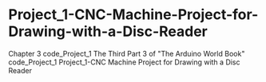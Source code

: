 # Project_1-CNC-Machine-Project-for-Drawing-with-a-Disc-Reader
Chapter 3 code_Project_1 The Third Part 3 of "The Arduino World Book" code_Project_1 Project_1-CNC Machine Project for Drawing with a Disc Reader

